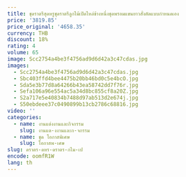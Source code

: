 ```yaml
---
title: ชุดราตรีสุดหรูชุดราตรีลูกไม้เปิดไหล่ข้างหนึ่งชุดพรอมแขนยาวสั่งตัดแบบกำหนดเอง
price: '3819.85'
price_original: '4658.35'
currency: THB
discount: 18%
rating: 4
volume: 65
image: Scc2754a4be3f4756ad9d6d42a3c47cdas.jpg
images:
  - Scc2754a4be3f4756ad9d6d42a3c47cdas.jpg
  - Sbc403ffd4bee4475b20bb46bd0c5e4bcO.jpg
  - Sda5e3b77d8a64266b43ea58742dd7f76r.jpg
  - Sefa106a96e554ac5a34d8bc855cf8a20Z.jpg
  - S2a717e5e40834b7488d97ab513d2e674j.jpg
  - S50ebdeee37c0490899b13cb2786c68816.jpg
video: ''
categories:
  - name: งานแต่งงานและกิจกรรม
    slug: งานแต-งงานและก-จกรรม
  - name: ชุด โอกาสพิเศษ
    slug: โอกาสพ-เศษ
slug: ดราตร-ดหร-ดราตร-กไม-เป
encode: oomfR1W
lang: th
---
```

  